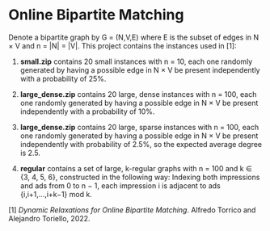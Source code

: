 # Online Bipartite Matching

Denote a bipartite graph by G = (N,V,E) where E is the subset of edges in N × V and n = |N| = |V|. This project contains the instances used in [1]:

  1. **small.zip** contains 20 small instances with n = 10, each one randomly generated by having a possible edge in N × V be present independently with a probability of 25%.

  2. **large_dense.zip** contains 20 large, dense instances with n = 100, each one randomly generated by having a possible edge in N × V be present independently with a probability of 10%.

  3. **large_dense.zip** contains 20 large, sparse instances with n = 100, each one randomly generated by having a possible edge in N × V be present independently with probability of 2.5%, so the expected average degree is 2.5.

  4. **regular** contains a set of large, k-regular graphs with n = 100 and k ∈ {3, 4, 5, 6}, constructed in the following way: Indexing both impressions and ads from 0 to n − 1, each impression i is adjacent to ads {i,i+1,...,i+k−1} mod k.


[1] *Dynamic Relaxations for Online Bipartite Matching*. Alfredo Torrico and Alejandro Toriello, 2022.
